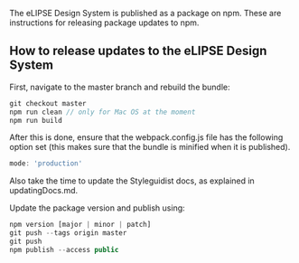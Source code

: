 The eLIPSE Design System is published as a package on npm. These are instructions for releasing package updates to npm.

## How to release updates to the eLIPSE Design System
First, navigate to the master branch and rebuild the bundle:
```js
git checkout master
npm run clean // only for Mac OS at the moment
npm run build
```

After this is done, ensure that the webpack.config.js file has the following option set (this makes sure that the bundle is minified when it is published).
```js
mode: 'production'
```

Also take the time to update the Styleguidist docs, as explained in updatingDocs.md.

Update the package version and publish using:
```js
npm version [major | minor | patch]
git push --tags origin master
git push
npm publish --access public
```

